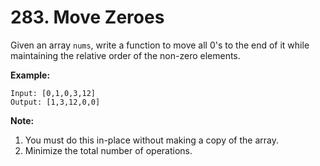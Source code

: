 # 283. Move Zeroes

Given an array `nums`, write a function to move all 0's to the end of it while
maintaining the relative order of the non-zero elements.

__Example:__

```
Input: [0,1,0,3,12]
Output: [1,3,12,0,0]
```

__Note:__

1. You must do this in-place without making a copy of the array.
2. Minimize the total number of operations.
